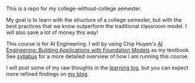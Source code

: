 This is a repo for my college-without-college semester.

My goal is to learn with the structure of a college semester, but with the best practices that we know outperform the traditional classroom model. I will also save a lot of money this way!

This course is for AI Engineering. I will by using Chip Huyen's [AI Engineering: Building Applications with Foundation Models](https://www.amazon.com/AI-Engineering-Building-Applications-Foundation/dp/1098166302?linkId=01816c7d3ddfbc9515349562c9b55eae&language=en_US) as my textbook. See [syllabus](./docs/syllabus.md) for a more detailed overview of how I am running this course.

I will post some of my raw thoughts in the [learning log](./docs/learning-log.md), but you can expect more refined findings on [my blog](https://justin.how/blog).
